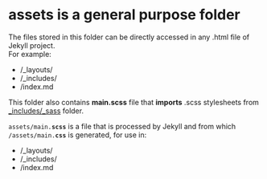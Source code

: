 # assets is a general purpose folder
The files stored in this folder can be directly accessed in any .html file of Jekyll project.
<br>For example:
 * /_layouts/
 * /_includes/
 * /index.md

This folder also contains **main.scss** file that **imports** .scss stylesheets from [_includes/_sass](/_includes/_sass) folder.
<br><code><br>assets/main.**scss**</code> is a file that is processed by Jekyll and from which <code>/assets/main.**css**</code> is generated,
for use in:
 * /_layouts/
 * /_includes/
 * /index.md
